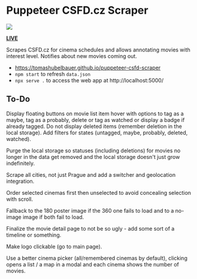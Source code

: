 # Puppeteer CSFD.cz Scraper

[
  ![](https://tomashubelbauer.visualstudio.com/puppeteer-csfd-cz-scraper/_apis/build/status/TomasHubelbauer.puppeteer-csfd-scraper?branchName=master)
](https://tomashubelbauer.visualstudio.com/puppeteer-csfd-cz-scraper/_build/latest)

[**LIVE**](https://tomashubelbauer.github.io/puppeteer-csfd-scraper)

Scrapes CSFD.cz for cinema schedules and allows annotating movies with interest
level. Notifies about new movies coming out.

- https://tomashubelbauer.github.io/puppeteer-csfd-scraper
- `npm start` to refresh `data.json`
- `npx serve .` to access the web app at http://localhost:5000/

## To-Do

Display floating buttons on movie list item hover with options to tag as a maybe,
tag as a probably, delete or tag as watched or display a badge if already tagged.
Do not display deleted items (remember deletion in the local storage).
Add filters for states (untagged, maybe, probably, deleted, watched).

Purge the local storage so statuses (including deletions) for movies no longer
in the data get removed and the local storage doesn't just grow indefinitely.

Scrape all cities, not just Prague and add a switcher and geolocation integration.

Order selected cinemas first then unselected to avoid concealing selection with
scroll.

Fallback to the 180 poster image if the 360 one fails to load and to a no-image
image if both fail to load.

Finalize the movie detail page to not be so ugly - add some sort of a timeline
or something.

Make logo clickable (go to main page).

Use a better cinema picker (all/remembered cinemas by default), clicking opens a
list / a map in a modal and each cinema shows the number of movies.
